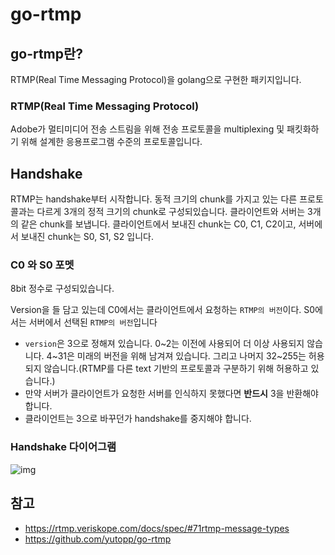 # go-rtmp

## go-rtmp란?
RTMP(Real Time Messaging Protocol)을 golang으로 구현한 패키지입니다.

### RTMP(Real Time Messaging Protocol)
Adobe가 멀티미디어 전송 스트림을 위해 전송 프로토콜을 multiplexing 및 패킷화하기 위해 설계한 응용프로그램 수준의 프로토콜입니다. 

## Handshake
RTMP는 handshake부터 시작합니다. 동적 크기의 chunk를 가지고 있는 다른 프로토콜과는 다르게 3개의 정적 크기의 chunk로 구성되있습니다.
클라이언트와 서버는 3개의 같은 chunk를 보냅니다. 클라이언트에서 보내진 chunk는 C0, C1, C2이고, 서버에서 보내진 chunk는 S0, S1, S2 입니다.

### C0 와 S0 포멧
8bit 정수로 구성되있습니다.

Version을 들 담고 있는데 C0에서는 클라이언트에서 요청하는 `RTMP의 버전`이다. S0에서는 서버에서 선택된 `RTMP의 버전`입니다

- `version`은 3으로 정해져 있습니다. 0~2는 이전에 사용되어 더 이상 사용되지 않습니다. 4~31은 미래의 버전을 위해 남겨져 있습니다. 그리고 나머지 32~255는 허용되지 않습니다.(RTMP를 다른 text 기반의 프로토콜과 구분하기 위해 허용하고 있습니다.) 
- 만약 서버가 클라이언트가 요청한 서버를 인식하지 못했다면 **반드시** 3을 반환해야 합니다.
- 클라이언트는 3으로 바꾸던가 handshake를 중지해야 합니다.

### Handshake 다이어그램
![img](https://user-images.githubusercontent.com/38347891/213145826-a6662bc8-9127-475c-883a-d7b12007805e.png)
## 참고
- https://rtmp.veriskope.com/docs/spec/#71rtmp-message-types
- https://github.com/yutopp/go-rtmp
